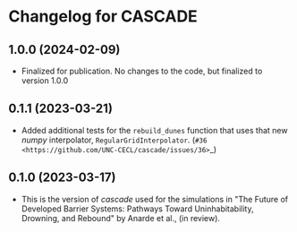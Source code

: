 # Changelog for CASCADE

## 1.0.0 (2024-02-09)


- Finalized for publication. No changes to the code, but finalized to version 1.0.0


## 0.1.1 (2023-03-21)

- Added additional tests for the ``rebuild_dunes`` function that uses that new
  *numpy* interpolator, ``RegularGridInterpolator``.
  (`#36 <https://github.com/UNC-CECL/cascade/issues/36>`_)


## 0.1.0 (2023-03-17)

- This is the version of *cascade* used for the simulations in "The Future of
  Developed Barrier Systems: Pathways Toward Uninhabitability, Drowning, and
  Rebound" by Anarde et al., (in review).
